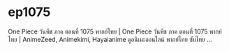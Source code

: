 # ep1075
One Piece วันพีช ภาค ตอนที่ 1075 พากย์ไทย | One Piece วันพีช ภาค ตอนที่ 1075 พากย์ไทย | AnimeZeed, Animekimi, Hayaianime ดูอนิเมะออนไลน์ พากย์ไทย ซับไทย ...
